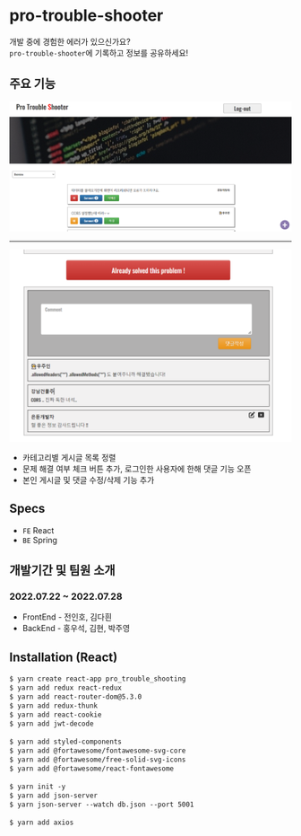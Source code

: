 # pro-trouble-shooter

개발 중에 경험한 에러가 있으신가요?<br/>
`pro-trouble-shooter`에 기록하고 정보를 공유하세요!

## 주요 기능

![img](./public/readme_md_4.png)

---

![img](./public/readme_md_6.png)

- 카테고리별 게시글 목록 정렬
- 문제 해결 여부 체크 버튼 추가, 로그인한 사용자에 한해 댓글 기능 오픈
- 본인 게시글 및 댓글 수정/삭제 기능 추가

## Specs

- `FE` React
- `BE` Spring

## 개발기간 및 팀원 소개

### 2022.07.22 ~ 2022.07.28

- FrontEnd - 전인호, 김다흰
- BackEnd - 홍우석, 김현, 박주영

## Installation (React)

```
$ yarn create react-app pro_trouble_shooting
$ yarn add redux react-redux
$ yarn add react-router-dom@5.3.0
$ yarn add redux-thunk
$ yarn add react-cookie
$ yarn add jwt-decode

$ yarn add styled-components
$ yarn add @fortawesome/fontawesome-svg-core
$ yarn add @fortawesome/free-solid-svg-icons
$ yarn add @fortawesome/react-fontawesome

$ yarn init -y
$ yarn add json-server
$ yarn json-server --watch db.json --port 5001

$ yarn add axios
```
